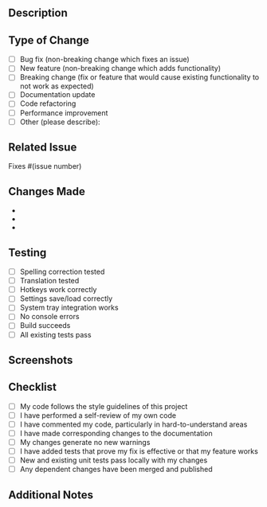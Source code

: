 ## Description
<!-- Provide a brief description of the changes in this PR -->

## Type of Change
<!-- Mark the relevant option with an "x" -->
- [ ] Bug fix (non-breaking change which fixes an issue)
- [ ] New feature (non-breaking change which adds functionality)
- [ ] Breaking change (fix or feature that would cause existing functionality to not work as expected)
- [ ] Documentation update
- [ ] Code refactoring
- [ ] Performance improvement
- [ ] Other (please describe):

## Related Issue
<!-- Link to related issue if applicable -->
Fixes #(issue number)

## Changes Made
<!-- List the main changes made in this PR -->
- 
- 
- 

## Testing
<!-- Describe the tests you ran to verify your changes -->
- [ ] Spelling correction tested
- [ ] Translation tested
- [ ] Hotkeys work correctly
- [ ] Settings save/load correctly
- [ ] System tray integration works
- [ ] No console errors
- [ ] Build succeeds
- [ ] All existing tests pass

## Screenshots
<!-- If applicable, add screenshots to demonstrate the changes -->

## Checklist
- [ ] My code follows the style guidelines of this project
- [ ] I have performed a self-review of my own code
- [ ] I have commented my code, particularly in hard-to-understand areas
- [ ] I have made corresponding changes to the documentation
- [ ] My changes generate no new warnings
- [ ] I have added tests that prove my fix is effective or that my feature works
- [ ] New and existing unit tests pass locally with my changes
- [ ] Any dependent changes have been merged and published

## Additional Notes
<!-- Add any additional information that reviewers should know -->
